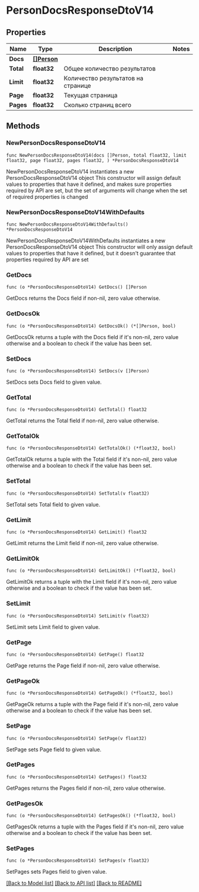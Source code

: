# PersonDocsResponseDtoV14

## Properties

Name | Type | Description | Notes
------------ | ------------- | ------------- | -------------
**Docs** | [**[]Person**](Person.md) |  | 
**Total** | **float32** | Общее количество результатов | 
**Limit** | **float32** | Количество результатов на странице | 
**Page** | **float32** | Текущая страница | 
**Pages** | **float32** | Сколько страниц всего | 

## Methods

### NewPersonDocsResponseDtoV14

`func NewPersonDocsResponseDtoV14(docs []Person, total float32, limit float32, page float32, pages float32, ) *PersonDocsResponseDtoV14`

NewPersonDocsResponseDtoV14 instantiates a new PersonDocsResponseDtoV14 object
This constructor will assign default values to properties that have it defined,
and makes sure properties required by API are set, but the set of arguments
will change when the set of required properties is changed

### NewPersonDocsResponseDtoV14WithDefaults

`func NewPersonDocsResponseDtoV14WithDefaults() *PersonDocsResponseDtoV14`

NewPersonDocsResponseDtoV14WithDefaults instantiates a new PersonDocsResponseDtoV14 object
This constructor will only assign default values to properties that have it defined,
but it doesn't guarantee that properties required by API are set

### GetDocs

`func (o *PersonDocsResponseDtoV14) GetDocs() []Person`

GetDocs returns the Docs field if non-nil, zero value otherwise.

### GetDocsOk

`func (o *PersonDocsResponseDtoV14) GetDocsOk() (*[]Person, bool)`

GetDocsOk returns a tuple with the Docs field if it's non-nil, zero value otherwise
and a boolean to check if the value has been set.

### SetDocs

`func (o *PersonDocsResponseDtoV14) SetDocs(v []Person)`

SetDocs sets Docs field to given value.


### GetTotal

`func (o *PersonDocsResponseDtoV14) GetTotal() float32`

GetTotal returns the Total field if non-nil, zero value otherwise.

### GetTotalOk

`func (o *PersonDocsResponseDtoV14) GetTotalOk() (*float32, bool)`

GetTotalOk returns a tuple with the Total field if it's non-nil, zero value otherwise
and a boolean to check if the value has been set.

### SetTotal

`func (o *PersonDocsResponseDtoV14) SetTotal(v float32)`

SetTotal sets Total field to given value.


### GetLimit

`func (o *PersonDocsResponseDtoV14) GetLimit() float32`

GetLimit returns the Limit field if non-nil, zero value otherwise.

### GetLimitOk

`func (o *PersonDocsResponseDtoV14) GetLimitOk() (*float32, bool)`

GetLimitOk returns a tuple with the Limit field if it's non-nil, zero value otherwise
and a boolean to check if the value has been set.

### SetLimit

`func (o *PersonDocsResponseDtoV14) SetLimit(v float32)`

SetLimit sets Limit field to given value.


### GetPage

`func (o *PersonDocsResponseDtoV14) GetPage() float32`

GetPage returns the Page field if non-nil, zero value otherwise.

### GetPageOk

`func (o *PersonDocsResponseDtoV14) GetPageOk() (*float32, bool)`

GetPageOk returns a tuple with the Page field if it's non-nil, zero value otherwise
and a boolean to check if the value has been set.

### SetPage

`func (o *PersonDocsResponseDtoV14) SetPage(v float32)`

SetPage sets Page field to given value.


### GetPages

`func (o *PersonDocsResponseDtoV14) GetPages() float32`

GetPages returns the Pages field if non-nil, zero value otherwise.

### GetPagesOk

`func (o *PersonDocsResponseDtoV14) GetPagesOk() (*float32, bool)`

GetPagesOk returns a tuple with the Pages field if it's non-nil, zero value otherwise
and a boolean to check if the value has been set.

### SetPages

`func (o *PersonDocsResponseDtoV14) SetPages(v float32)`

SetPages sets Pages field to given value.



[[Back to Model list]](../README.md#documentation-for-models) [[Back to API list]](../README.md#documentation-for-api-endpoints) [[Back to README]](../README.md)


